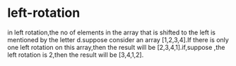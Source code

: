 # left-rotation
in left rotation,the no of elements in the array that is shifted to the left is mentioned by the letter d.suppose consider  an array [1,2,3,4].If there is only one left rotation on this array,then the result will be [2,3,4,1].if,suppose ,the left rotation is 2,then the result will be [3,4,1,2].
